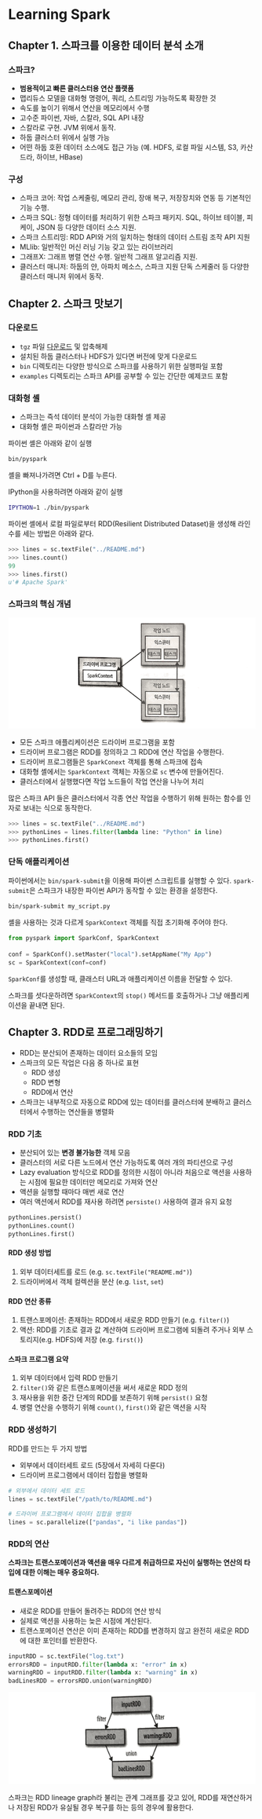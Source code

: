 # Learning Spark

## Chapter 1. 스파크를 이용한 데이터 분석 소개

### 스파크?

- **범용적이고 빠른 클러스터용 연산 플랫폼**
- 맵리듀스 모델을 대화형 명령어, 쿼리, 스트리밍 가능하도록 확장한 것
- 속도를 높이기 위해서 연산을 메모리에서 수행
- 고수준 파이썬, 자바, 스칼라, SQL API 내장
- 스칼라로 구현. JVM 위에서 동작.
- 하둡 클러스터 위에서 실행 가능
- 어떤 하둡 호환 데이터 소스에도 접근 가능 (예. HDFS, 로컬 파일 시스템, S3, 카산드라, 하이브, HBase)

### 구성

- 스파크 코어: 작업 스케줄링, 메모리 관리, 장애 복구, 저장장치와 연동 등 기본적인 기능 수행.
- 스파크 SQL: 정형 데이터를 처리하기 위한 스파크 패키지. SQL, 하이브 테이블, 피케이, JSON 등 다양한 데이터 소스 지원.
- 스파크 스트리밍: RDD API와 거의 일치하는 형태의 데이터 스트림 조작 API 지원
- MLlib: 일반적인 머신 러닝 기능 갖고 있는 라이브러리
- 그래프X: 그래프 병렬 연산 수행. 일반적 그래프 알고리즘 지원.
- 클러스터 매니저: 하둡의 얀, 아파치 메소스, 스파크 지원 단독 스케줄러 등 다양한 클러스터 매니저 위에서 동작.

## Chapter 2. 스파크 맛보기

### 다운로드

- `tgz` 파일 [다운로드](http://spark.apache.org/downloads.html) 및 압축해제
- 설치된 하둡 클러스터나 HDFS가 있다면 버전에 맞게 다운로드
- `bin` 디렉토리는 다양한 방식으로 스파크를 사용하기 위한 실행파일 포함
- `examples` 디렉토리는 스파크 API를 공부할 수 있는 간단한 예제코드 포함

### 대화형 셸

- 스파크는 즉석 데이터 분석이 가능한 대화형 셸 제공
- 대화형 셸은 파이썬과 스칼라만 가능

파이썬 셸은 아래와 같이 실행

```bash
bin/pyspark
```

셸을 빠져나가려면 Ctrl + D를 누른다.

IPython을 사용하려면 아래와 같이 실행

```bash
IPYTHON=1 ./bin/pyspark
```

파이썬 셸에서 로컬 파일로부터 RDD(Resilient Distributed Dataset)을 생성해 라인 수를 세는 방법은 아래와 같다.

```python
>>> lines = sc.textFile("../README.md")
>>> lines.count()
99
>>> lines.first()
u'# Apache Spark'
```

### 스파크의 핵심 개념

![Spkart Components](images/spark-components.png)

- 모든 스파크 애플리케이션은 드라이버 프로그램을 포함
- 드라이버 프로그램은 RDD를 정의하고 그 RDD에 연산 작업을 수행한다.
- 드라이버 프로그램들은 `SparkConext` 객체를 통해 스파크에 접속
- 대화형 셸에서는 `SparkContext` 객체는 자동으로 `sc` 변수에 만들어진다.
- 클러스터에서 실행했다면 작업 노드들이 작업 연산을 나누어 처리

많은 스파크 API 들은 클러스터에서 각종 연산 작업을 수행하기 위해 원하는 함수를 인자로 보내는 식으로 동작한다.

```python
>>> lines = sc.textFile("../README.md")
>>> pythonLines = lines.filter(lambda line: "Python" in line)
>>> pythonLines.first()
```

### 단독 애플리케이션

파이썬에서는 `bin/spark-submit`을 이용해 파이썬 스크립트를 실행할 수 있다. `spark-submit`은 스파크가 내장한 파이썬 API가 동작할 수 있는 환경을 설정한다.

```bash
bin/spark-submit my_script.py
```

셸을 사용하는 것과 다르게 `SparkContext` 객체를 직접 초기화해 주어야 한다.

```python
from pyspark import SparkConf, SparkContext

conf = SparkConf().setMaster("local").setAppName("My App")
sc = SparkContext(conf=conf)
```

`SparkConf`를 생성할 때, 클래스터 URL과 애플리케이션 이름을 전달할 수 있다.

스파크를 셧다운하려면 `SparkContext`의 `stop()` 메서드를 호출하거나 그냥 애플리케이션을 끝내면 된다.

## Chapter 3. RDD로 프로그래밍하기

- RDD는 분산되어 존재하는 데이터 요소들의 모임
- 스파크의 모든 작업은 다음 중 하나로 표현
  - RDD 생성
  - RDD 변형
  - RDD에서 연산
- 스파크는 내부적으로 자동으로 RDD에 있는 데이터를 클러스터에 분배하고 클러스터에서 수행하는 연산들을 병렬화

### RDD 기초

- 분산되어 있는 **변경 불가능한** 객체 모음
- 클러스터의 서로 다른 노드에서 연산 가능하도록 여러 개의 파티션으로 구성
- Lazy evaluation 방식으로 RDD를 정의한 시점이 아니라 처음으로 액션을 사용하는 시점에 필요한 데이터만 메모리로 가져와 연산
- 액션을 실행할 때마다 매번 새로 연산
- 여러 액션에서 RDD를 재사용 하려면 `persiste()` 사용하여 결과 유지 요청

```python
pythonLines.persist()
pythonLines.count()
pythonLines.first()
```

#### RDD 생성 방법

1. 외부 데이터세트를 로드 (e.g. `sc.textFile("README.md")`)
1. 드라이버에서 객체 컬렉션을 분산 (e.g. `list`, `set`)

#### RDD 연산 종류

1. 트랜스포메이션: 존재하는 RDD에서 새로운 RDD 만들기 (e.g. `filter()`)
1. 액션: RDD를 기초로 결과 값 계산하여 드라이버 프로그램에 되돌려 주거나 외부 스토리지(e.g. HDFS)에 저장 (e.g. `first()`)

#### 스파크 프로그램 요약


1. 외부 데이터에서 입력 RDD 만들기
1. `filter()`와 같은 트랜스포메이션을 써서 새로운 RDD 정의
1. 재사용을 위한 중간 단계의 RDD를 보존하기 위해 `persist()` 요청
1. 병렬 연산을 수행하기 위해 `count()`, `first()`와 같은 액션을 시작

### RDD 생성하기

RDD를 만드는 두 가지 방법

- 외부에서 데이터세트 로드 (5장에서 자세히 다룬다)
- 드라이버 프로그램에서 데이터 집합을 병렬화

```python
# 외부에서 데이터 세트 로드
lines = sc.textFile("/path/to/README.md")
```

```python
# 드라이버 프로그램에서 데이터 집합을 병렬화
lines = sc.parallelize(["pandas", "i like pandas"])
```

### RDD의 연산

**스파크는 트랜스포메이션과 액션을 매우 다르게 취급하므로 자신이 실행하는 연산의 타입에 대한 이해는 매우 중요하다.**

#### 트랜스포메이션

- 새로운 RDD를 만들어 돌려주는 RDD의 연산 방식
- 실제로 액션을 사용하는 늦은 시점에 계산된다.
- 트랜스포메이션 연산은 이미 존재하는 RDD를 변경하지 않고 완전히 새로운 RDD에 대한 포인터를 반환한다.

```python
inputRDD = sc.textFile("log.txt")
errorsRDD = inputRDD.filter(lambda x: "error" in x)
warningRDD = inputRDD.filter(lambda x: "warning" in x)
badLinesRDD = errorsRDD.union(warningRDD)
```

![RDD lineage graph](images/RDD-lineage-graph.png)

스파크는 RDD lineage graph라 불리는 관계 그래프를 갖고 있어, RDD를 재연산하거나 저장된 RDD가 유실될 경우 복구를 하는 등의 경우에 활용한다.
